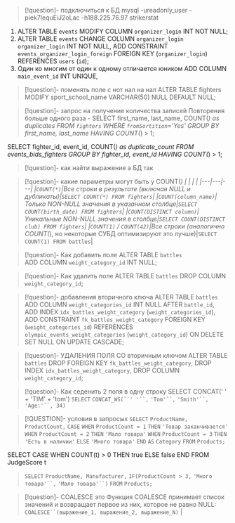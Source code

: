 >[!question]- подключиться к БД
>mysql -ureadonly_user -piek7IequEiJ2oLac -h188.225.76.97 strikerstat

1. ALTER TABLE `events` MODIFY COLUMN `organizer_login` INT NOT NULL;
2. ALTER TABLE `events` 
CHANGE COLUMN `organizer_login` `organizer_login` INT NOT NULL,
ADD CONSTRAINT `events_organizer_login_foreign` 
FOREIGN KEY (`organizer_login`) 
REFERENCES `users` (`id`);
3. Один ко многим от один к одному отличается юником ADD COLUMN `main_event_id` INT UNIQUE,


>[!question]- поменять поле с нот нал на нал 
>ALTER TABLE fighters  MODIFY sport_school_name VARCHAR(50) NULL DEFAULT NULL;

>[!question]- запрос на получение количества записей
> Повторения больше одного раза - 
> SELECT first_name, last_name, COUNT(*) as duplicates
FROM `fighters` 
WHERE `fromSortition`='Yes'
GROUP BY first_name, last_name
HAVING COUNT(*) > 1;
>
SELECT fighter_id, event_id, COUNT(*) as duplicate_count FROM events_bids_fighters GROUP BY fighter_id, event_id HAVING COUNT(*) > 1;
   
>[!question]- как найти выражение а БД
>так

>[!question]- какие параметры могут быть у COUNT(*)
>|   |   |   |
|---|---|---|
|`COUNT(*)`|Все строки в результате (включая NULL и дубликаты)|`SELECT COUNT(*) FROM fighters`|
|`COUNT(column_name)`|Только NON-NULL значения в указанном столбце|`SELECT COUNT(birth_date) FROM fighters`|
|`COUNT(DISTINCT column)`|Уникальные NON-NULL значения в столбце|`SELECT COUNT(DISTINCT club) FROM fighters`|
|`COUNT(1)` / `COUNT(42)`|Все строки (аналогично COUNT(*), но некоторые СУБД оптимизируют это лучше)|`SELECT COUNT(1) FROM battles`|

>[!question]- Как добавить поле
>ALTER TABLE `battles`  
ADD COLUMN `weight_category_id` INT NULL;

>[!question]- Как удалить поле 
>ALTER TABLE `battles` DROP COLUMN `weight_category_id`;

>[!question]- добавления вторичного ключа 
>ALTER TABLE `battles` 
ADD COLUMN `weight_categories_id` INT NULL AFTER `battle_id`,
ADD INDEX `idx_battles_weight_category` (`weight_categories_id`),
ADD CONSTRAINT `fk_battles_weight_category` 
FOREIGN KEY (`weight_categories_id`) 
REFERENCES `olympic_events_weight_categories` (`weight_category_id`)
ON DELETE SET NULL 
ON UPDATE CASCADE;

>[!question]- УДАЛЕНИЯ ПОЛЯ СО  вторичным ключом 
>ALTER TABLE `battles` 
DROP FOREIGN KEY `fk_battles_weight_category`,
DROP INDEX `idx_battles_weight_category`,
DROP COLUMN `weight_category_id`;

>[!question]- Как седенить 2 поля в одну строку
> SELECT CONCAT(' ' + 'TIM' + 'tom')
> `SELECT` `CONCAT_WS(``' '``,` `'Tom'``,` `'Smith'``,` `'Age:'``, 34)`

>[!QUESTION]- условия в запросых
>`SELECT` `ProductName, ProductCount,`
`CASE`
`WHEN` `ProductCount = 1`
`THEN` `'Товар заканчивается'`
`WHEN` `ProductCount = 2`
`THEN` `'Мало товара'`
`WHEN` `ProductCount = 3`
`THEN` `'Есть в наличии'`
`ELSE` `'Много товара'`
`END` `AS` `Category`
`FROM` `Products;`  
>
SELECT CASE WHEN COUNT(t) > 0 THEN true ELSE false END FROM JudgeScore t 
>
>`SELECT` `ProductName, Manufacturer,`
`IF(ProductCount > 3,` `'Много товара'``,` `'Мало товара'``)`
`FROM` `Products;`

>[!question]-  COALESCE это 
>Функция COALESCE принимает список значений и возвращает первое из них, которое не равно NULL:
> `COALESCE``(выражение_1, выражение_2, выражение_N)` |






